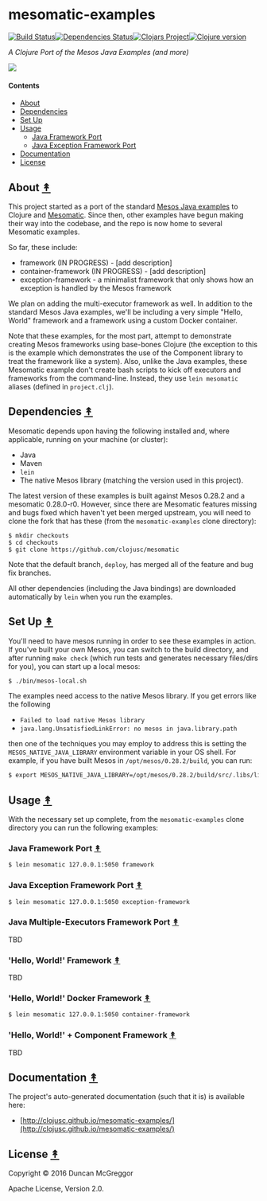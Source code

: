 # mesomatic-examples
[![Build Status][travis-badge]][travis][![Dependencies Status][deps-badge]][deps][![Clojars Project][clojars-badge]][clojars][![Clojure version][clojure-v]](project.clj)

*A Clojure Port of the Mesos Java Examples (and more)*

[![][logo]][logo-large]


#### Contents

* [About](#about-)
* [Dependencies](#dependencies-)
* [Set Up](#set-up-)
* [Usage](#usage-)
  * [Java Framework Port](#java-framework-port-)
  * [Java Exception Framework Port](#java-exception-framework-port-)
* [Documentation](#documentation-)
* [License](#license-)


## About [&#x219F;](#contents)

This project started as a port of the standard [Mesos Java
examples](https://github.com/apache/mesos/tree/master/src/examples/java) to Clojure and [Mesomatic](https://github.com/pyr/mesomatic). Since then, other examples have begun making their way into the codebase, and the repo is now home to several Mesomatic examples.

So far, these include:

* framework (IN PROGRESS) - [add description]
* container-framework (IN PROGRESS) - [add description]
* exception-framework - a minimalist framework that only shows how an exception is handled by the Mesos framework

We plan on adding the multi-executor framework as well. In addition to the standard Mesos Java examples, we'll be including a very simple "Hello, World" framework and a framework using a custom Docker container.

Note that these examples, for the most part, attempt to demonstrate creating
Mesos frameworks using base-bones Clojure (the exception to this is the
example which demonstrates the use of the Component library to treat the
framework like a system). Also, unlike the Java examples, these Mesomatic
example don't create bash scripts to kick off executors and frameworks from
the command-line. Instead, they use `lein mesomatic` aliases (defined in
`project.clj`).


## Dependencies [&#x219F;](#contents)

Mesomatic depends upon having the following installed and, where applicable,
running on your machine (or cluster):

* Java
* Maven
* ``lein``
* The native Mesos library (matching the version used in this project).

The latest version of these examples is built against Mesos 0.28.2 and
a mesomatic 0.28.0-r0. However, since there are Mesomatic features missing
and bugs fixed which haven't yet been merged upstream, you will need to clone
the fork that has these (from the ``mesomatic-examples`` clone directory):

```
$ mkdir checkouts
$ cd checkouts
$ git clone https://github.com/clojusc/mesomatic
```

Note that the default branch, ``deploy``, has merged all of the feature and
bug fix branches.

All other dependencies (including the Java bindings) are downloaded
automatically by ``lein`` when you run the examples.


## Set Up [&#x219F;](#contents)

You'll need to have mesos running in order to see these examples in action. If
you've built your own Mesos, you can switch to the build directory, and after
running ``make check`` (which run tests and generates necessary files/dirs for
you), you can start up a local mesos:

```bash
$ ./bin/mesos-local.sh
```

The examples need access to the native Mesos library. If you get errors like
the following

* ``Failed to load native Mesos library``
* ``java.lang.UnsatisfiedLinkError: no mesos in java.library.path``

then one of the techniques you may employ to address this is setting the
``MESOS_NATIVE_JAVA_LIBRARY`` environment variable in your OS shell. For
example, if you have built Mesos in ``/opt/mesos/0.28.2/build``, you can run:

```bash
$ export MESOS_NATIVE_JAVA_LIBRARY=/opt/mesos/0.28.2/build/src/.libs/libmesos.so
```


## Usage [&#x219F;](#contents)

With the necessary set up complete, from the ``mesomatic-examples`` clone
directory you can run the following examples:


### Java Framework Port [&#x219F;](#contents)

```bash
$ lein mesomatic 127.0.0.1:5050 framework
```


### Java Exception Framework Port [&#x219F;](#contents)

```bash
$ lein mesomatic 127.0.0.1:5050 exception-framework
```


### Java Multiple-Executors Framework Port [&#x219F;](#contents)

TBD


### 'Hello, World!' Framework [&#x219F;](#contents)

TBD


### 'Hello, World!' Docker Framework [&#x219F;](#contents)

```bash
$ lein mesomatic 127.0.0.1:5050 container-framework
```


### 'Hello, World!' + Component Framework [&#x219F;](#contents)

TBD


## Documentation [&#x219F;](#contents)

The project's auto-generated documentation (such that it is) is available here:

* [http://clojusc.github.io/mesomatic-examples/](http://clojusc.github.io/mesomatic-examples/)


## License [&#x219F;](#contents)

Copyright © 2016 Duncan McGreggor

Apache License, Version 2.0.


<!-- Named page links below: /-->

[travis]: https://travis-ci.org/clojusc/mesomatic-examples
[travis-badge]: https://travis-ci.org/clojusc/mesomatic-examples.png?branch=master
[deps]: http://jarkeeper.com/clojusc/mesomatic-examples
[deps-badge]: http://jarkeeper.com/clojusc/mesomatic-examples/status.svg
[logo]: resources/images/Apache-Mesos-logo-x250.png
[logo-large]: resources/images/Apache-Mesos-logo-x1000.png
[tag-badge]: https://img.shields.io/github/tag/clojusc/mesomatic-examples.svg?maxAge=2592000
[tag]: https://github.com/clojusc/mesomatic-examples/tags
[clojure-v]: https://img.shields.io/badge/clojure-1.8.0-blue.svg
[clojars]: https://clojars.org/mesomatic-examples
[clojars-badge]: https://img.shields.io/clojars/v/mesomatic-examples.svg
